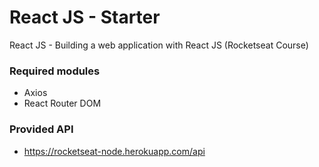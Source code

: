 # React JS - Starter
React JS - Building a web application with React JS (Rocketseat Course)

### Required modules

- Axios
- React Router DOM

### Provided API

- https://rocketseat-node.herokuapp.com/api